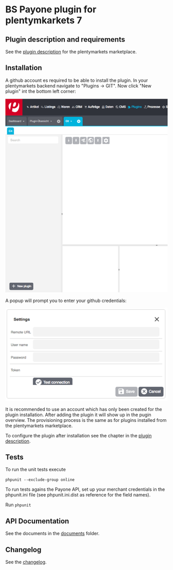 #  BS Payone plugin for plentymkarkets 7

## Plugin description and requirements

See the [plugin description](./meta/documents/user_guide_de.md) for the plentymarkets marketplace.

## Installation

A github account es required to be able to install the plugin. In your plentymarkets backend navigate to 
"Plugins -> GIT". Now click "New plugin" int the bottom left corner:

![Add new plugin](./meta/images/plugin_from_git.png)

A popup will prompt you to enter your github credentials:

![plentymarkets Logo](./meta/images/git_credentials.png)
 
It is recommended to use an account which has only been created 
for the plugin installation. After adding the plugin it will show up in the pugin overview. The provisioning process is 
the same as for plugins installed from the plentymarkets marketplace.

To configure the plugin after installation see the chapter in the [plugin description](./meta/documents/user_guide_de.md).

## Tests

To run the unit tests execute 

```phpunit --exclude-group online```

To run tests agains the Payone API, set up your merchant credentials in the phpunit.ini file (see phpunit.ini.dist as 
reference for the field names).

Run ```phpunit```

## API Documentation

See the documents in the [documents](./documents/) folder.

## Changelog

See the [changelog](./meta/documents/changelog_de.md).